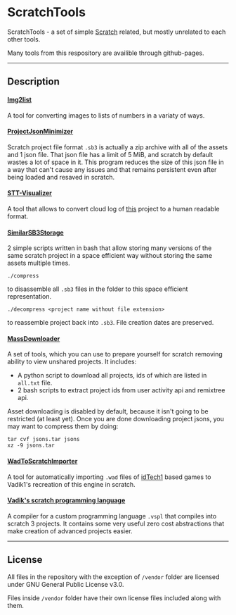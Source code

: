 # ScratchTools

ScratchTools - a set of simple [Scratch](https://en.wikipedia.org/wiki/Scratch_(programming_language)) related, but mostly unrelated to each other tools.

Many tools from this respository are availible through github-pages.

---

## Description

#### [Img2list](https://xeltalliv.github.io/ScratchTools/Img2list/)

A tool for converting images to lists of numbers in a variaty of ways.


#### [ProjectJsonMinimizer](https://xeltalliv.github.io/ScratchTools/ProjectJsonMinimizer/)

Scratch project file format `.sb3` is actually a zip archive with all of the assets and 1 json file.
That json file has a limit of 5 MiB, and scratch by default wastes a lot of space in it.
This program reduces the size of this json file in a way that can't cause any issues and that remains
persistent even after being loaded and resaved in scratch.


#### [STT-Visualizer](https://xeltalliv.github.io/ScratchTools/STT_Visualizer/)

A tool that allows to convert cloud log of [this](https://scratch.mit.edu/projects/555383076/) project to a human readable format.


#### [SimilarSB3Storage](https://github.com/Xeltalliv/ScratchTools/tree/main/SimilarSB3Storage)

2 simple scripts written in bash that allow storing many versions of the same scratch project in a
space efficient way without storing the same assets multiple times.

```
./compress
```
to disassemble all `.sb3` files in the folder to this space efficient representation.

``` 
./decompress <project name without file extension>
```
to reassemble project back into `.sb3`. File creation dates are preserved.


#### [MassDownloader](https://github.com/Xeltalliv/ScratchTools/tree/main/MassDownloader)

A set of tools, which you can use to prepare yourself for scratch removing ability to view unshared projects.
It includes:
- A python script to download all projects, ids of which are listed in `all.txt` file.
- 2 bash scripts to extract project ids from user activity api and remixtree api.

Asset downloading is disabled by default, because it isn't going to be restricted (at least yet).
Once you are done downloading project jsons, you may want to compress them by doing:
```
tar cvf jsons.tar jsons
xz -9 jsons.tar
```

#### [WadToScratchImporter](https://xeltalliv.github.io/ScratchTools/WadToScratchImporter/)

A tool for automatically importing `.wad` files of [idTech1](https://en.wikipedia.org/wiki/Doom_engine) based games to Vadik1's recreation of this engine in scratch.


#### [Vadik's scratch programming language](https://xeltalliv.github.io/ScratchTools/ProgLang/)

A compiler for a custom programming language `.vspl` that compiles into scratch 3 projects.
It contains some very useful zero cost abstractions that make creation of advanced projects easier.

---

## License

All files in the repository with the exception of `/vendor` folder are licensed under GNU General Public License v3.0.

Files inside `/vendor` folder have their own license files included along with them.